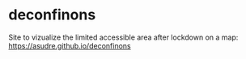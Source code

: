 # deconfinons
Site to vizualize the limited accessible area after lockdown on a map: https://asudre.github.io/deconfinons
